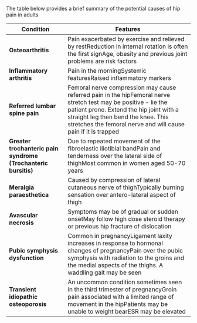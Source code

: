 The table below provides a brief summary of the potential causes of hip pain in adults  
  


| Condition | Features |
| --- | --- |
| **Osteoarthritis** | Pain exacerbated by exercise and relieved by restReduction in internal rotation is often the first signAge, obesity and previous joint problems are risk factors |
| **Inflammatory arthritis** | Pain in the morningSystemic featuresRaised inflammatory markers |
| **Referred lumbar spine pain** | Femoral nerve compression may cause referred pain in the hipFemoral nerve stretch test may be positive \- lie the patient prone. Extend the hip joint with a straight leg then bend the knee. This stretches the femoral nerve and will cause pain if it is trapped |
| **Greater trochanteric pain syndrome (Trochanteric bursitis)** | Due to repeated movement of the fibroelastic iliotibial bandPain and tenderness over the lateral side of thighMost common in women aged 50\-70 years |
| **Meralgia paraesthetica** | Caused by compression of lateral cutaneous nerve of thighTypically burning sensation over antero\-lateral aspect of thigh |
| **Avascular necrosis** | Symptoms may be of gradual or sudden onsetMay follow high dose steroid therapy or previous hip fracture of dislocation |
| **Pubic symphysis dysfunction** | Common in pregnancyLigament laxity increases in response to hormonal changes of pregnancyPain over the pubic symphysis with radiation to the groins and the medial aspects of the thighs. A waddling gait may be seen |
| **Transient idiopathic osteoporosis** | An uncommon condition sometimes seen in the third trimester of pregnancyGroin pain associated with a limited range of movement in the hipPatients may be unable to weight bearESR may be elevated |

